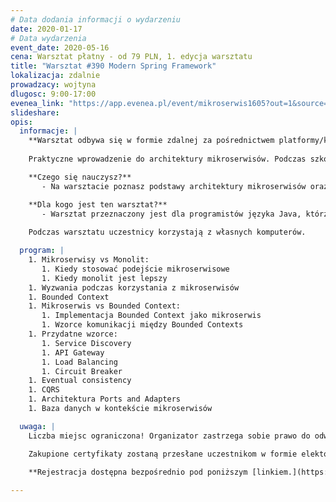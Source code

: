 ```yaml
---
# Data dodania informacji o wydarzeniu
date: 2020-01-17
# Data wydarzenia
event_date: 2020-05-16
cena: Warsztat płatny - od 79 PLN, 1. edycja warsztatu
title: "Warsztat #390 Modern Spring Framework"
lokalizacja: zdalnie
prowadzacy: wojtyna
dlugosc: 9:00-17:00
evenea_link: "https://app.evenea.pl/event/mikroserwis1605?out=1&source=event_iframe"
slideshare:
opis:
  informacje: |
    **Warsztat odbywa się w formie zdalnej za pośrednictwem platformy/komunikatora online, z wykorzystaniem dźwięku, obrazu z kamery, udostępniania ekranu komputera prowadzącego i uczestników.** 
    
    Praktyczne wprowadzenie do architektury mikroserwisów. Podczas szkolenia uczestnicy poznają podstawy oraz dobre praktyki w tworzeniu rozwiązań opartych o architekturę mikroserwisów. Podstawy teoretyczne zostaną wsparte licznymi przykładami w języku Java i Spring Framework.

    **Czego się nauczysz?**
       - Na warsztacie poznasz podstawy architektury mikroserwisów oraz dobre praktyki związane z tym podejściem. Liczne przykłady pozwolą Tobie zrozumieć zagadnienia teoretyczne również od strony praktycznej.

    **Dla kogo jest ten warsztat?**
       - Warsztat przeznaczony jest dla programistów języka Java, którzy są zainteresowani zrozumieniem podstaw mikroserwisów.
     
    Podczas warsztatu uczestnicy korzystają z własnych komputerów.

  program: |
    1. Mikroserwisy vs Monolit:
       1. Kiedy stosować podejście mikroserwisowe
       1. Kiedy monolit jest lepszy
    1. Wyzwania podczas korzystania z mikroserwisów
    1. Bounded Context
    1. Mikroserwis vs Bounded Context:
       1. Implementacja Bounded Context jako mikroserwis
       1. Wzorce komunikacji między Bounded Contexts
    1. Przydatne wzorce:
       1. Service Discovery
       1. API Gateway
       1. Load Balancing 
       1. Circuit Breaker
    1. Eventual consistency
    1. CQRS
    1. Architektura Ports and Adapters
    1. Baza danych w kontekście mikroserwisów

  uwaga: |
    Liczba miejsc ograniczona! Organizator zastrzega sobie prawo do odwołania wydarzenia w przypadku niezgłoszenia się minimalnej liczby uczestników.

    Zakupione certyfikaty zostaną przesłane uczestnikom w formie elektoronicznej po warsztacie oraz za pośrednictwem firmy kurierskiej w momencie poprawy sytuacji wywołanej epidemią koronawirusa. 

    **Rejestracja dostępna bezpośrednio pod poniższym [linkiem.](https://app.evenea.pl/event/mikroserwis1605)**
    
---
```

